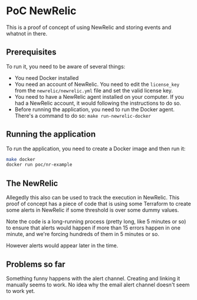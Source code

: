 # PoC NewRelic

This is a proof of concept of using NewRelic and storing events and whatnot in there.

## Prerequisites

To run it, you need to be aware of several things:

- You need Docker installed
- You need an account of NewRelic. You need to edit the `license_key` from the `newrelic/newrelic.yml` file and set the valid license key.
- You need to have a NewRelic agent installed on your computer. If you had a NewRelic account, it would following the instructions to do so.
- Before running the application, you need to run the Docker agent. There's a command to do so: `make run-newrelic-docker`

## Running the application

To run the application, you need to create a Docker image and then run it:

```sh
make docker
docker run poc/nr-example
```

## The NewRelic

Allegedly this also can be used to track the execution in NewRelic. This proof of concept has a piece of code that is using some Terraform to create some alerts in NewRelic if some threshold is over some dummy values.

Note the code is a long-running process (pretty long, like 5 minutes or so) to ensure that alerts would happen if more than 15 errors happen in one minute, and we're forcing hundreds of them in 5 minutes or so.

However alerts would appear later in the time.

## Problems so far

Something funny happens with the alert channel. Creating and linking it manually seems to work. No idea why the email alert channel doesn't seem to work yet.
